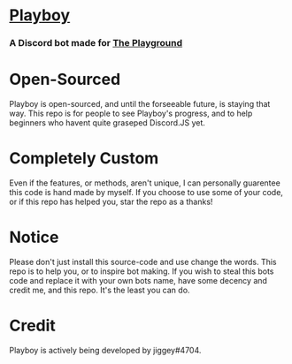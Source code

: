 # [Playboy](https://discord.com/oauth2/authorize?client_id=879225491452739615&scope=bot&permissions=8)
### A Discord bot made for [The Playground](https://discord.gg/QE6TuanPNM)

# Open-Sourced
Playboy is open-sourced, and until the forseeable future, is staying that way.
This repo is for people to see Playboy's progress, and to help beginners who havent quite graseped Discord.JS yet.

# Completely Custom
Even if the features, or methods, aren't unique, I can personally guarentee this code is hand made by myself.
If you choose to use some of your code, or if this repo has helped you, star the repo as a thanks!

# Notice
Please don't just install this source-code and use change the words. This repo is to help you, or to inspire bot making.
If you wish to steal this bots code and replace it with your own bots name, have some decency and credit me, and this repo. It's the least you can do.

# Credit
Playboy is actively being developed by jiggey#4704.
